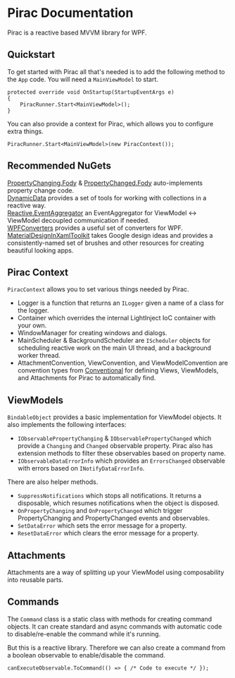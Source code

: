 # Pirac Documentation
Pirac is a reactive based MVVM library for WPF.

## Quickstart

To get started with Pirac all that's needed is to add the following method to the `App` code. You will need a `MainViewModel` to start.

```
protected override void OnStartup(StartupEventArgs e)
{
    PiracRunner.Start<MainViewModel>();
}
```

You can also provide a context for Pirac, which allows you to configure extra things.

`PiracRunner.Start<MainViewModel>(new PiracContext());`

## Recommended NuGets

[PropertyChanging.Fody](https://github.com/fody/propertychanging) & [PropertyChanged.Fody](https://github.com/fody/propertychanged) auto-implements property change code.  
[DynamicData](https://github.com/RolandPheasant/DynamicData) provides a set of tools for working with collections in a reactive way.  
[Reactive.EventAggregator](https://github.com/shiftkey/Reactive.EventAggregator) an EventAggregator for ViewModel <-> ViewModel decoupled communication if needed.  
[WPFConverters](https://github.com/distantcam/WPFConverters) provides a useful set of converters for WPF.  
[MaterialDesignInXamlToolkit](https://github.com/ButchersBoy/MaterialDesignInXamlToolkit) takes Google design ideas and provides a consistently-named set of brushes and other resources for creating beautiful looking apps.

## Pirac Context

`PiracContext` allows you to set various things needed by Pirac.

- Logger is a function that returns an `ILogger` given a name of a class for the logger.
- Container which overrides the internal LightInject IoC container with your own. 
- WindowManager for creating windows and dialogs.
- MainScheduler & BackgroundScheduler are `IScheduler` objects for scheduling reactive work on the main UI thread, and a background worker thread.
- AttachmentConvention, ViewConvention, and ViewModelConvention are convention types from [Conventional](https://github.com/distantcam/conventional) for defining Views, ViewModels, and Attachments for Pirac to automatically find.

## ViewModels
`BindableObject` provides a basic implementation for ViewModel objects. It also implements the following interfaces:

- `IObservablePropertyChanging` & `IObservablePropertyChanged` which provide a `Changing` and `Changed` observable property. Pirac also has extension methods to filter these observables based on property name.
- `IObservableDataErrorInfo` which provides an `ErrorsChanged` observable with errors based on `INotifyDataErrorInfo`.

There are also helper methods.

- `SuppressNotifications` which stops all notifications. It returns a disposable, which resumes notifications when the object is disposed.
- `OnPropertyChanging` and `OnPropertyChanged` which trigger PropertyChanging and PropertyChanged events and observables.
- `SetDataError` which sets the error message for a property.
- `ResetDataError` which clears the error message for a property.

## Attachments

Attachments are a way of splitting up your ViewModel using composability into reusable parts.

## Commands

The `Command` class is a static class with methods for creating command objects. It can create standard and async commands with automatic code to disable/re-enable the command while it's running.

But this is a reactive library. Therefore we can also create a command from a boolean observable to enable/disable the command.

`canExecuteObservable.ToCommand(() => { /* Code to execute */ });`